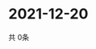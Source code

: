 # 2021-12-20
  共 0条

  <!-- BEGIN -->
  <!-- 最后更新时间Mon Dec 20 2021 17:16:00 GMT+0000 (Coordinated Universal Time) -->
  
  <!-- END -->
  
  